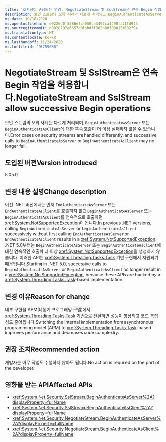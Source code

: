 ```yaml
---
title: '호환성이 손상되는 변경: NegotiateStream 및 SslStream은 연속 Begin 작업을 허용합니다.'
description: 보안 스트림의 오류 사례가 다르게 처리되고 BeginAuthenticateAsServer 또는 BeginAuthenticateAsClient에 대한 연속 호출이 더 이상 실패하지 않는 .NET 5.0의 호환성이 손상되는 변경에 대해 알아봅니다.
ms.date: 10/18/2020
ms.openlocfilehash: e0226d0f5586efca050ca3497ca1490fa21fd943
ms.sourcegitcommit: d8020797a6657d0fbbdff362b80300815f682f94
ms.translationtype: HT
ms.contentlocale: ko-KR
ms.lasthandoff: 11/24/2020
ms.locfileid: "95759688"
---
```

# <a name="negotiatestream-and-sslstream-allow-successive-begin-operations"></a><span data-ttu-id="8b6d8-103">NegotiateStream 및 SslStream은 연속 Begin 작업을 허용합니다.</span><span class="sxs-lookup"><span data-stu-id="8b6d8-103">NegotiateStream and SslStream allow successive Begin operations</span></span>

<span data-ttu-id="8b6d8-104">보안 스트림의 오류 사례는 다르게 처리되며, `BeginAuthenticateAsServer` 또는 `BeginAuthenticateAsClient`에 대한 후속 호출이 더 이상 실패하지 않을 수 있습니다.</span><span class="sxs-lookup"><span data-stu-id="8b6d8-104">Error cases on security streams are handled differently, and successive calls to `BeginAuthenticateAsServer` or `BeginAuthenticateAsClient` may no longer fail.</span></span>

## <a name="version-introduced"></a><span data-ttu-id="8b6d8-105">도입된 버전</span><span class="sxs-lookup"><span data-stu-id="8b6d8-105">Version introduced</span></span>

<span data-ttu-id="8b6d8-106">5.0</span><span class="sxs-lookup"><span data-stu-id="8b6d8-106">5.0</span></span>

## <a name="change-description"></a><span data-ttu-id="8b6d8-107">변경 내용 설명</span><span class="sxs-lookup"><span data-stu-id="8b6d8-107">Change description</span></span>

<span data-ttu-id="8b6d8-108">이전 .NET 버전에서는 먼저 `EndAuthenticateAsServer` 또는 `EndAuthenticateAsClient`를 호출하지 않고 `BeginAuthenticateAsServer` 또는 `BeginAuthenticateAsClient`를 연속적으로 호출하면 <xref:System.NotSupportedException>이 됩니다.</span><span class="sxs-lookup"><span data-stu-id="8b6d8-108">In previous .NET versions, calling `BeginAuthenticateAsServer` or `BeginAuthenticateAsClient` successively without first calling `EndAuthenticateAsServer` or `EndAuthenticateAsClient` results in a <xref:System.NotSupportedException>.</span></span> <span data-ttu-id="8b6d8-109">.NET 5.0부터는 `BeginAuthenticateAsServer` 또는 `BeginAuthenticateAsClient`에 대한 연속적인 호출이 더 이상 <xref:System.NotSupportedException>을 생성하지 않습니다. 이러한 API는 <xref:System.Threading.Tasks.Task> 기반 구현에서 지원되기 때문입니다.</span><span class="sxs-lookup"><span data-stu-id="8b6d8-109">Starting in .NET 5.0, successive calls to `BeginAuthenticateAsServer` or `BeginAuthenticateAsClient` no longer result in a <xref:System.NotSupportedException>, because these APIs are backed by a <xref:System.Threading.Tasks.Task>-based implementation.</span></span>

## <a name="reason-for-change"></a><span data-ttu-id="8b6d8-110">변경 이유</span><span class="sxs-lookup"><span data-stu-id="8b6d8-110">Reason for change</span></span>

<span data-ttu-id="8b6d8-111">내부 구현을 APM(비동기 프로그래밍 모델)에서 <xref:System.Threading.Tasks.Task> 기반으로 전환하면 성능이 향상되고 코드 복잡성도 줄어듭니다.</span><span class="sxs-lookup"><span data-stu-id="8b6d8-111">Switching the internal implementation from asynchronous programming model (APM) to <xref:System.Threading.Tasks.Task>-based improves performance and decreases code complexity.</span></span>

## <a name="recommended-action"></a><span data-ttu-id="8b6d8-112">권장 조치</span><span class="sxs-lookup"><span data-stu-id="8b6d8-112">Recommended action</span></span>

<span data-ttu-id="8b6d8-113">개발자는 아무 작업도 수행하지 않아도 됩니다.</span><span class="sxs-lookup"><span data-stu-id="8b6d8-113">No action is required on the part of the developer.</span></span>

## <a name="affected-apis"></a><span data-ttu-id="8b6d8-114">영향을 받는 API</span><span class="sxs-lookup"><span data-stu-id="8b6d8-114">Affected APIs</span></span>

- <xref:System.Net.Security.SslStream.BeginAuthenticateAsServer%2A?displayProperty=fullName>
- <xref:System.Net.Security.SslStream.BeginAuthenticateAsClient%2A?displayProperty=fullName>
- <xref:System.Net.Security.NegotiateStream.BeginAuthenticateAsServer%2A?displayProperty=fullName>
- <xref:System.Net.Security.NegotiateStream.BeginAuthenticateAsClient%2A?displayProperty=fullName>

<!--

### Affected APIs

- `Overload:M:System.Net.Security.SslStream.BeginAuthenticateAsServer`
- `Overload:M:System.Net.Security.SslStream.BeginAuthenticateAsClient`
- `Overload:M:System.Net.Security.NegotiateStream.BeginAuthenticateAsServer`
- `Overload:M:System.Net.Security.NegotiateStream.BeginAuthenticateAsClient`

### Category

Networking

-->
